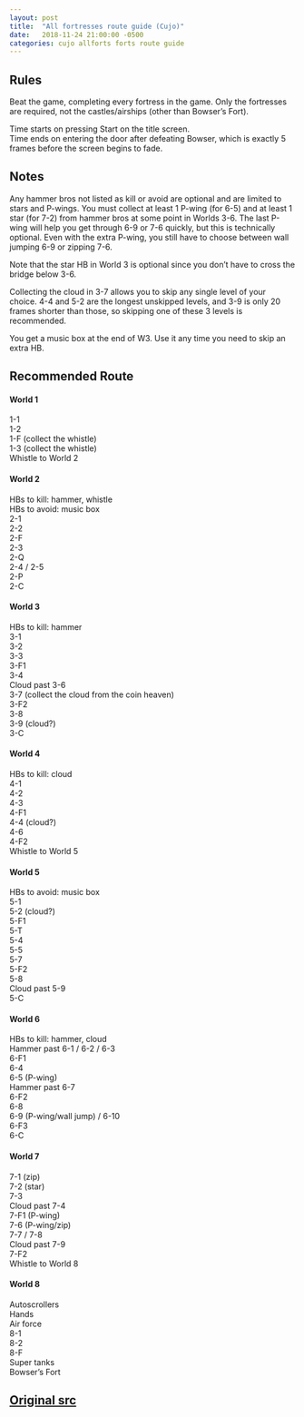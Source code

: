 ```yaml
---
layout: post
title:  "All fortresses route guide (Cujo)"
date:   2018-11-24 21:00:00 -0500
categories: cujo allforts forts route guide
---
```


## Rules

Beat the game, completing every fortress in the game. Only the fortresses are required, not the castles/airships (other than Bowser’s Fort).

Time starts on pressing Start on the title screen.  
Time ends on entering the door after defeating Bowser, which is exactly 5 frames before the screen begins to fade.

## Notes

Any hammer bros not listed as kill or avoid are optional and are limited to stars and P-wings. You must collect at least 1 P-wing (for 6-5) and at least 1 star (for 7-2) from hammer bros at some point in Worlds 3-6. The last P-wing will help you get through 6-9 or 7-6 quickly, but this is technically optional. Even with the extra P-wing, you still have to choose between wall jumping 6-9 or zipping 7-6.

Note that the star HB in World 3 is optional since you don’t have to cross the bridge below 3-6.

Collecting the cloud in 3-7 allows you to skip any single level of your choice. 4-4 and 5-2 are the longest unskipped levels, and 3-9 is only 20 frames shorter than those, so skipping one of these 3 levels is recommended.

You get a music box at the end of W3. Use it any time you need to skip an extra HB.

## Recommended Route  

#### World 1  
1-1  
1-2  
1-F (collect the whistle)  
1-3 (collect the whistle)  
Whistle to World 2  
#### World 2  
HBs to kill: hammer, whistle  
HBs to avoid: music box  
2-1  
2-2  
2-F  
2-3  
2-Q  
2-4 / 2-5  
2-P  
2-C  
#### World 3  
HBs to kill: hammer  
3-1  
3-2  
3-3  
3-F1  
3-4  
Cloud past 3-6  
3-7 (collect the cloud from the coin heaven)  
3-F2  
3-8  
3-9 (cloud?)  
3-C  
#### World 4  
HBs to kill: cloud  
4-1  
4-2  
4-3  
4-F1  
4-4 (cloud?)  
4-6  
4-F2  
Whistle to World 5  
#### World 5  
HBs to avoid: music box  
5-1  
5-2 (cloud?)  
5-F1  
5-T  
5-4  
5-5  
5-7  
5-F2  
5-8  
Cloud past 5-9  
5-C  
#### World 6  
HBs to kill: hammer, cloud  
Hammer past 6-1 / 6-2 / 6-3  
6-F1  
6-4  
6-5 (P-wing)  
Hammer past 6-7  
6-F2  
6-8  
6-9 (P-wing/wall jump) / 6-10  
6-F3  
6-C  
#### World 7  
7-1 (zip)  
7-2 (star)  
7-3  
Cloud past 7-4  
7-F1 (P-wing)  
7-6 (P-wing/zip)  
7-7 / 7-8  
Cloud past 7-9  
7-F2  
Whistle to World 8  
#### World 8  
Autoscrollers  
Hands  
Air force  
8-1  
8-2  
8-F  
Super tanks  
Bowser’s Fort  

## [Original src](https://docs.google.com/document/d/1n16AFOPGwFfTmSnErjU1dRpM2M8KhprRqBztqyvjVek/edit#heading=h.qq45edsb0zox)
